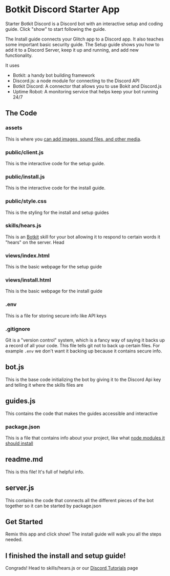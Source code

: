 # Botkit Discord Starter App

Starter Botkit Discord is a Discord bot with an interactive setup and coding guide. Click "show" to start following the guide.

The Install guide connects your Glitch app to a Discord app. It also teaches some important basic security guide. The Setup guide shows you how to add it to a Discord Server, keep it up and running, and add new functionality.

It uses

- Botkit: a handy bot building framework
- Discord.js: a node module for connecting to the Discord API
- Botkit Discord: A connector that allows you to use Bokit and Discord.js
- Uptime Robot: A monitoring service that helps keep your bot running 24/7

## The Code

### assets

This is where you [can add images, sound files, and other media](https://glitch.com/help/how-do-i/).

### public/client.js

This is the interactive code for the setup guide.

### public/install.js

This is the interactive code for the install guide.

### public/style.css

This is the styling for the install and setup guides

### skills/hears.js

This is an [Botkit](https://botkit.ai/) skill for your bot allowing it to respond to certain words it "hears" on the server. Head

### views/index.html

This is the basic webpage for the setup guide

### views/install.html

This is the basic webpage for the install guide

### .env

This is a file for storing secure info like API keys

### .gitignore

Git is a "version control" system, which is a fancy way of saying it backs up a record of all your code. This file tells git not to back up certain files. For example `.env` we don't want it backing up because it contains secure info.

## bot.js

This is the base code initializing the bot by giving it to the Discord Api key and telling it where the skills files are

## guides.js

This contains the code that makes the guides accessible and interactive

### package.json

This is a file that contains info about your project, like what [node modules it should install](https://glitch.com/help/how-do-i-add-an-npm-module-package-to-my-project/)

## readme.md

This is this file! It's full of helpful info.

## server.js

This contains the code that connects all the different pieces of the bot together so it can be started by package.json

## Get Started

Remix this app and click show! The install guide will walk you all the steps needed.

## I finished the install and setup guide!

Congrads! Head to skills/hears.js or our [Discord Tutorials](https://discord-tutorials.glitch.me/) page
